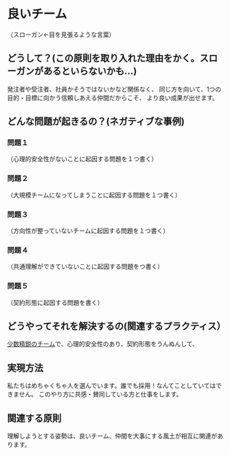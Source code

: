 # 良いチーム

（スローガン←目を見張るような言葉）
## どうして？(この原則を取り入れた理由をかく。スローガンがあるといらないかも…)
発注者や受注者、社員かそうではないかなど関係なく、
同じ方を向いて、1つの目的・目標に向かう信頼しあえる仲間だからこそ、
より良い成果が出せます。

## どんな問題が起きるの？(ネガティブな事例)
### 問題１
（心理的安全性がないことに起因する問題を１つ書く）
### 問題２
（大規模チームになってしまうことに起因する問題を１つ書く）
### 問題３
（方向性が整っていないチームに起因する問題を１つ書く）
### 問題４
（共通理解ができていないことに起因する問題をつ書く）
### 問題５
（契約形態に起因する問題を書く）

## どうやってそれを解決するの(関連するプラクティス）
[少数精鋭のチーム](#自分のとこ)で、心理的安全性のあり、契約形態をうんぬんして、

## 実現方法
私たちはめちゃくちゃ人を選んでいます。誰でも採用！なんてことしていてはできません。
このやり方に共感・賛同している方と仕事をします。

## 関連する原則
理解しようとする姿勢は、良いチーム、仲間を大事にする風土が相互に関連があります。
